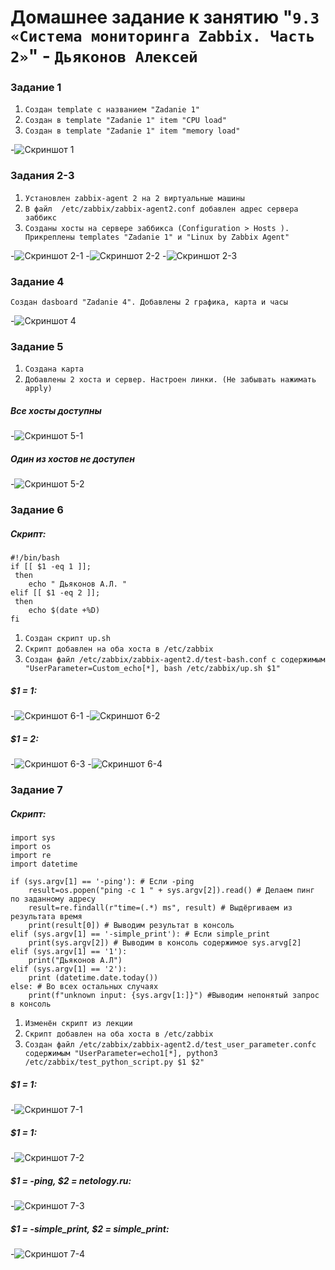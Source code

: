 # Домашнее задание к занятию "`9.3 «Система мониторинга Zabbix. Часть 2»`" - `Дьяконов Алексей`


### Задание 1

1. `Создан template с названием "Zadanie 1"`
2. `Создан в template "Zadanie 1" item "CPU load"`
3. `Создан в template "Zadanie 1" item "memory load"`

-![Скриншот 1](./img/1.jpg)


### Задания 2-3


1. `Установлен zabbix-agent 2 на 2 виртуальные машины`
2. `В файл  /etc/zabbix/zabbix-agent2.conf добавлен адрес сервера заббикс`
3. `Созданы хосты на сервере заббикса (Configuration > Hosts ). Прикреплены templates "Zadanie 1" и "Linux by Zabbix Agent"`

-![Скриншот 2-1](./img/2-3-1.jpg)
-![Скриншот 2-2](./img/2-3-2.jpg)
-![Скриншот 2-3](./img/2-3-3.jpg)

### Задание 4

`Создан dasboard "Zadanie 4". Добавлены 2 графика, карта и часы`

-![Скриншот 4](./img/4.jpg)

### Задание 5

1. `Создана карта `
2. `Добавлены 2 хоста и сервер. Настроен линки. (Не забывать нажимать apply)`

##### Все хосты доступны

-![Скриншот 5-1](./img/5-1.jpg)


##### Один из хостов не доступен

-![Скриншот 5-2](./img/2-3-2.jpg)

### Задание 6

##### Скрипт:

    #!/bin/bash
    if [[ $1 -eq 1 ]];
     then
        echo " Дьяконов А.Л. "
    elif [[ $1 -eq 2 ]]; 
     then
        echo $(date +%D)
    fi


1. `Создан скрипт up.sh `
2. `Скрипт добавлен на оба хоста в /etc/zabbix`
3. `Создан файл /etc/zabbix/zabbix-agent2.d/test-bash.conf с содержимым "UserParameter=Custom_echo[*], bash /etc/zabbix/up.sh $1" `

#####  $1 = 1:

-![Скриншот 6-1](./img/6-1.jpg)
-![Скриншот 6-2](./img/6-2.jpg)

#####  $1 = 2:

-![Скриншот 6-3](./img/6-3.jpg)
-![Скриншот 6-4](./img/6-4.jpg)


### Задание 7

##### Скрипт:

    import sys
    import os
    import re
    import datetime
    
    if (sys.argv[1] == '-ping'): # Если -ping
        result=os.popen("ping -c 1 " + sys.argv[2]).read() # Делаем пинг по заданному адресу
        result=re.findall(r"time=(.*) ms", result) # Выдёргиваем из результата время
        print(result[0]) # Выводим результат в консоль
    elif (sys.argv[1] == '-simple_print'): # Если simple_print
        print(sys.argv[2]) # Выводим в консоль содержимое sys.arvg[2]
    elif (sys.argv[1] == '1'):
        print("Дьяконов А.Л") 
    elif (sys.argv[1] == '2'):
        print (datetime.date.today())
    else: # Во всех остальных случаях
        print(f"unknown input: {sys.argv[1:]}") #Выводим непонятый запрос в консоль 


1. `Изменён скрипт из лекции `
2. `Скрипт добавлен на оба хоста в /etc/zabbix`
3. `Создан файл /etc/zabbix/zabbix-agent2.d/test_user_parameter.confс содержимым "UserParameter=echo1[*], python3 /etc/zabbix/test_python_script.py $1 $2" `

#####  $1 = 1:

-![Скриншот 7-1](./img/7-2.jpg)

#####  $1 = 1:

-![Скриншот 7-2](./img/7-1.jpg)

#####  $1 = -ping, $2 = netology.ru:

-![Скриншот 7-3](./img/7-3.jpg)

#####  $1 = -simple_print, $2 = simple_print:

-![Скриншот 7-4](./img/7-4.jpg)










